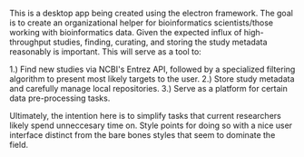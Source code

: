 This is a desktop app being created using the electron framework. The goal is to create an organizational helper for bioinformatics scientists/those working with bioinformatics data. Given the expected influx of high-throughput studies, finding, curating, and storing the study metadata reasonably is important. This will serve as a tool to:

1.) Find new studies via NCBI's Entrez API, followed by a specialized filtering algorithm to present most likely targets to the user. 
2.) Store study metadata and carefully manage local repositories.
3.) Serve as a platform for certain data pre-processing tasks.

Ultimately, the intention here is to simplify tasks that current researchers likely spend unneccesary time on. Style points for doing so with a nice user interface distinct from the bare bones styles that seem to dominate the field.
